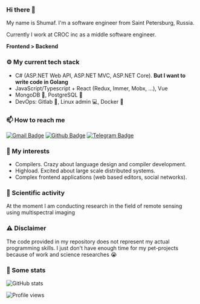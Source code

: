 ### Hi there 👋

My name is Shumaf. I'm a software engineer from Saint Petersburg, Russia.

Currently I work at CROC inc as a middle software engineer.

**Frontend > Backend**

### ⚙ My current tech stack

- C# (ASP.NET Web API, ASP.NET MVC, ASP.NET Core). **But I want to write code in Golang**
- JavaScript/Typescript + React (Redux, Immer, Mobx, ...), Vue
- MongoDB 🍃, PostgreSQL 🐘
- DevOps: Gitlab 🦊, Linux admin 💻, Docker 🐋

### 📫 How to reach me

[![Gmail Badge](https://img.shields.io/badge/-soarex16@gmail.com-c14438?style=flat&logo=Gmail&logoColor=white&link=mailto:soarex16@gmail.com)](mailto:soarex16@gmail.com)
[![Github Badge](https://img.shields.io/badge/-soarex16-grey?style=flat&logo=github&logoColor=white&link=https://github.com/soarex16/)](https://github.com/soarex16/)
[![Telegram Badge](https://img.shields.io/badge/-soarex-grey?style=social&logo=telegram&logoColor=white&link=https://t.me/soarex)](https://t.me/soarex)

### 🎉 My interests

- Compilers. Сrazy about language design and compiler development.
- Highload. Excited about large scale distributed systems. 
- Complex frontend applications (web based editors, social networks).

### 🧪 Scientific activity
At the moment I am conducting research in the field of remote sensing using multispectral imaging

### ⚠ Disclaimer

The code provided in my repository does not represent my actual programming skills. I just don't have enough time for my pet-projects because of work and science researches 😭

### 📐 Some stats

![GitHub stats](https://github-readme-stats.vercel.app/api?username=soarex16&show_icons=true)  

![Profile views](https://gpvc.arturio.dev/soarex16)
